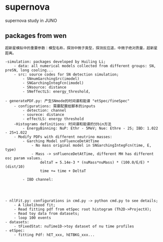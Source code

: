 # supernova
supernova study in JUNO

## packages from wen

    超新星模拟中的重要参数：模型名称，探测中微子类型，探测反应道，中微子绝对质量，超新星距离。

    -simulation: packages developed by Huiling Li;
        - data: all numerical models collected from different groups: SN, preSN, long cooling...
        - src: source codes for SN detection simulation;   
            - SNnumGarchingSrc(imodel)
            - SNGarchingIntegFcn(imodel)
            - SNsource: distance
            - SNeffectLS: energy_threshold, 

    - generatePDF.py: 产生SNmode的时间谱和能谱 "etSpec/fineSpec"
        - configurations: 需要配置给脚本的inputs
            - detection: channel
            - sourece: distance
            - effectLS: energy threshold
        -Histograms definitions: 时间谱和能谱的分bin方法
            - EnergyBinning: NuP: Ethr - 5MeV; Nue: Ethre - 25; IBD: 1.022 - 25+1.022
        - Modify PDFs with different neutrino masses:
            - Garching Model snFluenceDetAtTime
                - No mass original model in SNGarchingIntegFcn(time, E, type)
                - Mass -> snFluenceDetAtTime, different MH has different osc param values.
                    deltaT = 5.14e-3 * (nuMass*nuMass) * (100.0/E/E) * (dist/10)
                    time += time + DeltaT
                    
            - IBD channel: 




    - nllFit.py: configurations in cmd.py -> python cmd.py to see details; 
        - A likelihood fit;
        - Read fitting pdf from etSpec root histogram (Th2D->ProjectX);
        - Read toy data from datasets;
        - loop 100 events
    - datasets: 
        - tFixedStat: nuTime1D->toy dataset of nu time profiles 
    - etSpec:
        - fitting Pdf: hET_xxx, hETBKG_xxx...
